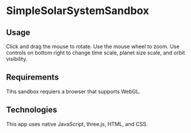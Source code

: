 # SimpleSolarSystemSandbox

## Usage
Click and drag the mouse to rotate. Use the mouse wheel to zoom. Use controls on bottom right to change time scale, planet size scale, and orbit visibility. 

## Requirements
Tihs sandbox requiers a browser that supports WebGL.

## Technologies
This app uses native JavaScript, three.js, HTML, and CSS.
